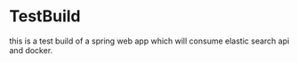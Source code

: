 # TestBuild

this is a test build of a spring web app which will consume elastic search api and docker.
